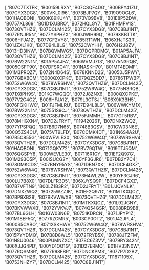 [ 'B07C7TXTFK', 'B00159LRXY', 'B07CSQF4DG', 'B00BPY41ZU', 'B07CYX3DG8', 'B00VKL0I96', 'B073BJP7QY', 'B019O9OGL6', 'B01HAQBONI', 'B00K89KU4Y', 'B073VQ9BV8', 'B01E8P52DW', 'B0757XL869', 'B01D1XUBRO', 'B072HQLGY7', 'B01FHMPV1S', 'B073QVTHZ6', 'B07DCLM425', 'B07CYX3DG8', 'B07C8BJ1NT', 'B077RNJR5N', 'B077YSPHZX', 'B00JWIH99Q', 'B079XKBTTK', 'B006HFJA12', 'B077GF2VY8', 'B0785RT1WN', 'B06XHJTS3R', 'B01JZXL1K0', 'B07D94L8LG', 'B0752CWYHH', 'B076H2J8ZV', 'B013HD3INW', 'B07BQVMWG5', 'B07DQPRDMG', 'B01AP5AJFA', 'B073QVTHZ6', 'B07DCLM425', 'B07CYX3DG8', 'B07C8BJ1NT', 'B07BW22N1N', 'B01AP5AJFA', 'B06WVMJ713', 'B0775N3RQB', 'B005OSFT90', 'B07DFSRC41', 'B01NASKH70', 'B01MT4EDMF', 'B01M3PRQZ7', 'B072N4D64S', 'B078KNND2S', 'B0050J5PWY', 'B077GBXBCM', 'B000QXCPKE', 'B079QZ5DD7', 'B0786TPWBP', 'B0752W6W4Q', 'B078WRSHV4', 'B073QVTHZ6', 'B07DCLM425', 'B07CYX3DG8', 'B07C8BJ1NT', 'B0752W6W4Q', 'B0775N3RQB', 'B071X8PH9S', 'B01KC7WGQQ', 'B072J8ZNX6', 'B000QXCPKE', 'B077V2C4C2', 'B006HFJA12', 'B079L3CTSJ', 'B06X9K3BH5', 'B076FGKHWC', 'B01FJFMLRU', 'B07D94L8LG', 'B06WWKYM1X', 'B07BW22N1N', 'B07551S9CJ', 'B073QVTHZ6', 'B07DCLM425', 'B07CYX3DG8', 'B07C8BJ1NT', 'B075FJMMHL', 'B077GT5RBV', 'B078MHGXN4', 'B07D2JFRYT', '1119420261', 'B07DNXZWQ2', 'B077YPSPQQ', 'B07B6D7N65', 'B0748B3QSV', 'B01GW03N6E', 'B00Q5ZS4CU', 'B075VT9LFD', 'B07CCMK4DT', 'B01N6S4A2U', 'B07B5C855G', 'B00WEVLE30', 'B0752W6W4Q', 'B078WRSHV4', 'B073QVTHZ6', 'B07DCLM425', 'B07CYX3DG8', 'B07C8BJ1NT', 'B01HAQBONI', 'B071GQKY72', 'B07BV79QTW', 'B019TTJ5QM', 'B076QGSPY8', 'B00WEVLE30', 'B07116R1GY', 'B01EF2Q97G', 'B01M293O5P', 'B00ISUCG2Y', 'B00YF3GJR6', 'B07DB2Y7C4', 'B078GMKCDS', 'B07BNY95YS', 'B071DBN7XK', 'B07DCF4GXZ', 'B0752W6W4Q', 'B078WRSHV4', 'B073QVTHZ6', 'B07DCLM425', 'B07CYX3DG8', 'B07C8BJ1NT', 'B073H4WL2W', 'B00YF3GJR6', 'B00LU7B8X0', 'B07DLFR3D5', 'B06XJYSQ9P', 'B07DCF4GXZ', 'B07B7VFTN9', 'B00LZ1B3R2', 'B07D2JFRYT', 'B01JJQVNLK', 'B07DNXZWQ2', 'B0725WZ7JK', 'B01EF2Q97G', 'B01MTKXQCZ', 'B07BP9XB28', 'B07BKVWWXB', 'B073QVTHZ6', 'B07DCLM425', 'B07CYX3DG8', 'B07C8BJ1NT', 'B01MTKXQCZ', 'B01L92JGNY', 'B07BKVWWXB', 'B072YVKVJ7', 'B074Q54GSR', 'B008BRB9B8', 'B077BL6GLH', 'B01GW03N6E', 'B0751KDRCN', 'B071JPYP1Z', 'B01M18EF5Q', 'B077RZCMR5', 'B003CP0OT2', 'B01J42JPL4', 'B000S5CABO', 'B071XSKHWV', 'B0752W6W4Q', 'B078WRSHV4', 'B073QVTHZ6', 'B07DCLM425', 'B07CYX3DG8', 'B07C8BJ1NT', 'B015PYYDMQ', 'B07B8D8WL5', 'B072FRYB5X', 'B0788JTZFM', 'B01N8U0046', 'B00PUMNZXC', 'B078C6Z3VV', 'B079RY342N', 'B06XJJG4PD', 'B00YD1OQ1G', 'B01D27ERMO', 'B01HV33N0W', 'B077RQSMSR', 'B077R98FBR', 'B07DNCKPMS', 'B077P7D2B2', 'B073QVTHZ6', 'B07DCLM425', 'B07CYX3DG8', '111871105X', 'B0753NHZY7', 'B07DCLM425', 'B07C8BJ1NT']